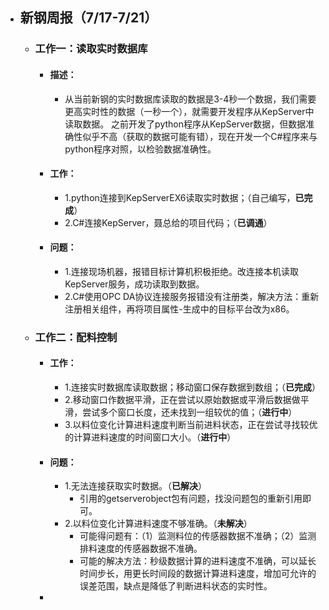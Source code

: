 - ## 新钢周报（7/17-7/21）
	- ### 工作一：读取实时数据库
		- #### 描述：
			- 从当前新钢的实时数据库读取的数据是3-4秒一个数据，我们需要更高实时性的数据（一秒一个），就需要开发程序从KepServer中读取数据。
			  之前开发了python程序从KepServer数据，但数据准确性似乎不高（获取的数据可能有错），现在开发一个C\#程序来与python程序对照，以检验数据准确性。
		- #### 工作：
			- 1.python连接到KepServerEX6读取实时数据；（自己编写，**已完成**）
			- 2.C\#连接KepServer，聂总给的项目代码；（**已调通**）
		- #### 问题：
			- 1.连接现场机器，报错目标计算机积极拒绝。改连接本机读取KepServer服务，成功读取到数据。
			- 2.C\#使用OPC DA协议连接服务报错没有注册类，解决方法：重新注册相关组件，再将项目属性-生成中的目标平台改为x86。
	- ### 工作二：配料控制
		- #### 工作：
			- 1.连接实时数据库读取数据；移动窗口保存数据到数组；（**已完成**）
			- 2.移动窗口作数据平滑，正在尝试以原始数据或平滑后数据做平滑，尝试多个窗口长度，还未找到一组较优的值；（**进行中**）
			- 3.以料位变化计算进料速度判断当前进料状态，正在尝试寻找较优的计算进料速度的时间窗口大小。（**进行中**）
		- #### 问题：
			- 1.无法连接获取实时数据。（**已解决**）
				- 引用的getserverobject包有问题，找没问题包的重新引用即可。
			- 2.以料位变化计算进料速度不够准确。（**未解决**）
				- 可能得问题有：（1）监测料位的传感器数据不准确；（2）监测排料速度的传感器数据不准确。
				- 可能的解决方法：秒级数据计算的进料速度不准确，可以延长时间步长，用更长时间段的数据计算进料速度，增加可允许的误差范围，缺点是降低了判断进料状态的实时性。
		-